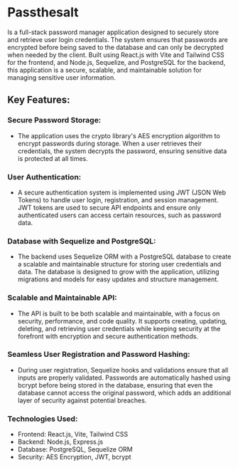 # Passthesalt

Is a full-stack password manager application designed to securely store and retrieve user login credentials. The system ensures that passwords are encrypted before being saved to the database and can only be decrypted when needed by the client. Built using React.js with Vite and Tailwind CSS for the frontend, and Node.js, Sequelize, and PostgreSQL for the backend, this application is a secure, scalable, and maintainable solution for managing sensitive user information.

## Key Features:

### Secure Password Storage:

- The application uses the crypto library's AES encryption algorithm to encrypt passwords during storage. When a user retrieves their credentials, the system decrypts the password, ensuring sensitive data is protected at all times.

### User Authentication:

- A secure authentication system is implemented using JWT (JSON Web Tokens) to handle user login, registration, and session management. JWT tokens are used to secure API endpoints and ensure only authenticated users can access certain resources, such as password data.

### Database with Sequelize and PostgreSQL:

- The backend uses Sequelize ORM with a PostgreSQL database to create a scalable and maintainable structure for storing user credentials and data. The database is designed to grow with the application, utilizing migrations and models for easy updates and structure management.

### Scalable and Maintainable API:

- The API is built to be both scalable and maintainable, with a focus on security, performance, and code quality. It supports creating, updating, deleting, and retrieving user credentials while keeping security at the forefront with encryption and secure authentication methods.

### Seamless User Registration and Password Hashing:

- During user registration, Sequelize hooks and validations ensure that all inputs are properly validated. Passwords are automatically hashed using bcrypt before being stored in the database, ensuring that even the database cannot access the original password, which adds an additional layer of security against potential breaches.

### Technologies Used:

- Frontend: React.js, Vite, Tailwind CSS
- Backend: Node.js, Express.js
- Database: PostgreSQL, Sequelize ORM
- Security: AES Encryption, JWT, bcrypt
